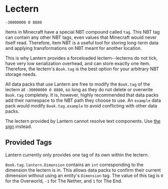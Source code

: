 # Lectern

```text
-30000000 0 8880
```

Items in Minecraft have a special NBT compound called `tag`. This NBT tag can
contain any other NBT tags, even values that Minecraft would never itself read.
Therefore, item NBT is a useful tool for storing long-term data and applying
transformations on NBT meant for another location.

This is why Lantern provides a forceloaded lectern--lecterns do not tick, have
very low serialization overhead, and can store exactly one item. Therefore,
the lectern's `Book.tag` is the best option for your arbitrary NBT storage
needs.

All data packs that use Lantern are free to modify the `Book.tag` of the lectern
at `-30000000 0 8880`, so long as they do not delete or overwrite `Book.tag`
completely. It is, however, highly recommended that data packs add their
namespace to the NBT path they choose to use. An `example` data pack would
modify `Book.tag.example` to avoid conflicting with other data packs.

The lectern provided by Lantern cannot resolve text components. Use [the sign]
instead.

## Provided Tags

Lantern currently only provides one tag of its own within the lectern.

`Book.tag.lantern.Dimension` contains an `int` corresponding to the dimension
the lectern is in. This allows data packs to confirm their current dimension
without using an entity's `Dimension` tag. The value of this tag is `0` for the
Overworld, `-1` for The Nether, and `1` for The End.

[the sign]: https://lanternmc.com/docs/03-02-sign/
